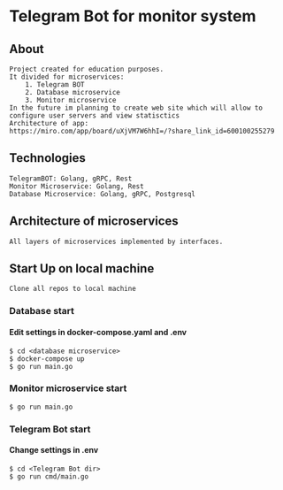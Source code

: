 # Telegram Bot for monitor system

## About
	Project сreated for education purposes.
	It divided for microservices:
		1. Telegram BOT
		2. Database microservice
		3. Monitor microservice
	In the future im planning to create web site which will allow to configure user servers and view statisctics
	Architecture of app:
	https://miro.com/app/board/uXjVM7W6hhI=/?share_link_id=600100255279
## Technologies
	TelegramBOT: Golang, gRPC, Rest
	Monitor Microservice: Golang, Rest
	Database Microservice: Golang, gRPC, Postgresql
## Architecture of microservices
	All layers of microservices implemented by interfaces.
## Start Up on local machine
	Clone all repos to local machine
### Database start
#### Edit settings in docker-compose.yaml and .env
	$ cd <database microservice>
	$ docker-compose up
	$ go run main.go
### Monitor microservice start
	$ go run main.go
### Telegram Bot start
#### Change settings in .env
	$ cd <Telegram Bot dir>
	$ go run cmd/main.go
